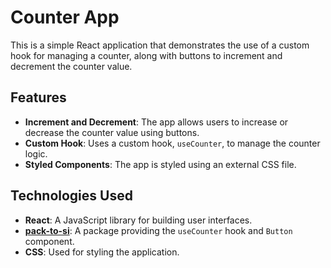 ﻿
# Counter App

This is a simple React application that demonstrates the use of a custom hook for managing a counter, along with buttons to increment and decrement the counter value.

## Features

-   **Increment and Decrement**: The app allows users to increase or decrease the counter value using buttons.
-   **Custom Hook**: Uses a custom hook, `useCounter`, to manage the counter logic.
-   **Styled Components**: The app is styled using an external CSS file.

## Technologies Used

-   **React**: A JavaScript library for building user interfaces.
-   **[pack-to-si](https://www.npmjs.com/package/pack-to-si)**: A package providing the `useCounter` hook and `Button` component.
-   **CSS**: Used for styling the application.
  
